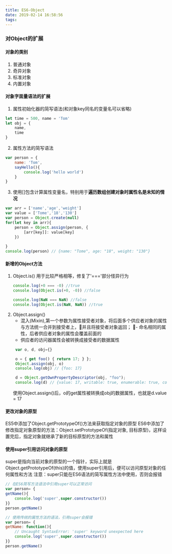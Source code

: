 ```yaml
---
title: ES6-Object
date: 2019-02-14 16:58:56
tags:
---
```

### 对Object的扩展
#### 对象的类别
1. 普通对象
2. 奇异对象
3. 标准对象
4. 内置对象

#### 对象字面量语法的扩展
1. 属性初始化器的简写语法(和对象key同名的变量名可以省略)
```js
let time = 500, name = 'Tom'
let obj = {
    name,
    time
}
```
2. 属性方法的简写语法
```js
var person = {
    name: 'Tom',
    sayHello(){
        console.log('hello world')
    }
}
```
3. 使用[]包含计算属性变量名，特别用于**遍历数组创建对象时属性名是未知的情况**
```js
var arr = ['name','age','weight']
var value = ['Tome','18','130']
var person = Object.create(null)
for(let key in arr){
    person = Object.assign(person, {
        [arr[key]]: value[key]
    })
    
}
console.log(person) // {name: "Tome", age: "18", weight: "130"}
```
#### 新增的Object方法
1. Object.is()
   用于比较严格相等，修复了'==='部分怪异行为
   ```js
   console.log(+0 === -0) //true
   console.log(Object.is(+0, -0)) //false

   console.log(NaN === NaN) //false
   console.log(Object.is(NaN, NaN)) //true
   ```
2. Object.assign()
   - 混入(Mixin),第一个参数为属性接受者对象，将后面多个供应者对象的属性与方法统一合并到接受者上，并且将接受者对象返回；
   - 命名相同的属性，后者供应者对象的属性会覆盖前面的
   - 供应者的访问器属性会被转换成接受者的数据属性
   ```js
    var o, d, obj={}

    o = { get foo() { return 17; } };
    Object.assign(obj, o)
    console.log(obj) // {foo: 17}

    d = Object.getOwnPropertyDescriptor(obj, "foo");
    console.log(d) // {value: 17, writable: true, enumerable: true, configurable: true}
   ```
   使用Object.assign()后，o的get属性被转换成obj的数据属性，也就是d.value = 17
#### 更改对象的原型
ES5中添加了Object.getPrototypeOf()方法来获取指定对象的原型
ES6中添加了修改指定对象原型的方法：Object.setPrototypeOf(指定对象, 目标原型)，这样设置完后，指定对象就继承了新的目标原型的方法和属性
#### 使用super引用访问对象的原型
super是指向当前对象的原型的一个指针，实际上就是Object.getPrototypeOf(this)的值，使用super引用后，便可以访问原型对象的任何属性和方法
注意：super只能在ES6语法的简写属性方法中使用，否则会报错
```js
// 在ES6简写方法语法中引用super可以正常访问
var person= {
getName(){
	console.log('super',super.constructor())
}}
person.getName() 

// 使用传统的属性方法的语法，引用super会报错
var person= {
getName: function(){
    // Uncaught SyntaxError: 'super' keyword unexpected here
	console.log('super',super.constructor())
}}
person.getName()
```


   
